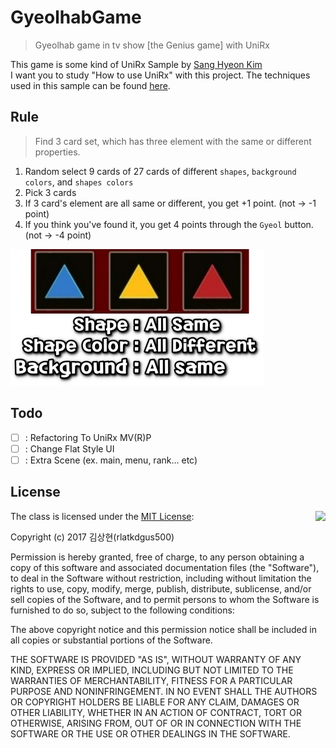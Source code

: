 # GyeolhabGame
> Gyeolhab game in tv show [the Genius game] with UniRx

This game is some kind of UniRx Sample by [Sang Hyeon Kim](https://github.com/rlatkdgus500)  
I want you to study "How to use UniRx" with this project. The techniques used in this sample can be found [here](https://github.com/rlatkdgus500/UniRx-Sample).

## Rule
> Find 3 card set, which has three element with the same or different properties.

1. Random select 9 cards of 27 cards of different `shapes`, `background colors`, and `shapes colors`
2. Pick 3 cards
3. If 3 card's element are all same or different, you get +1 point. (not -> -1 point)
4. If you think you've found it, you get 4 points through the `Gyeol` button. (not -> -4 point)

![EX](./ReadmePic/ex.JPG)

## Todo
- [ ] : Refactoring To UniRx MV(R)P
- [ ] : Change Flat Style UI
- [ ] : Extra Scene (ex. main, menu, rank... etc)

## License
<img align="right" src="http://opensource.org/trademarks/opensource/OSI-Approved-License-100x137.png">

The class is licensed under the [MIT License](http://opensource.org/licenses/MIT):

Copyright (c) 2017 김상현(rlatkdgus500)

Permission is hereby granted, free of charge, to any person obtaining a copy of this software and associated documentation files (the "Software"), to deal in the Software without restriction, including without limitation the rights to use, copy, modify, merge, publish, distribute, sublicense, and/or sell copies of the Software, and to permit persons to whom the Software is furnished to do so, subject to the following conditions:

The above copyright notice and this permission notice shall be included in all copies or substantial portions of the Software.

THE SOFTWARE IS PROVIDED "AS IS", WITHOUT WARRANTY OF ANY KIND, EXPRESS OR IMPLIED, INCLUDING BUT NOT LIMITED TO THE WARRANTIES OF MERCHANTABILITY, FITNESS FOR A PARTICULAR PURPOSE AND NONINFRINGEMENT. IN NO EVENT SHALL THE AUTHORS OR COPYRIGHT HOLDERS BE LIABLE FOR ANY CLAIM, DAMAGES OR OTHER LIABILITY, WHETHER IN AN ACTION OF CONTRACT, TORT OR OTHERWISE, ARISING FROM, OUT OF OR IN CONNECTION WITH THE SOFTWARE OR THE USE OR OTHER DEALINGS IN THE SOFTWARE.
